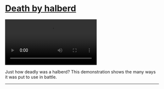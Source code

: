 # [Death by halberd](http://artsmia.github.io/griot/#/stories/2218)

<video src='null'></video>

Just how deadly was a halberd? This demonstration shows the many ways it was put to use in battle.

---
